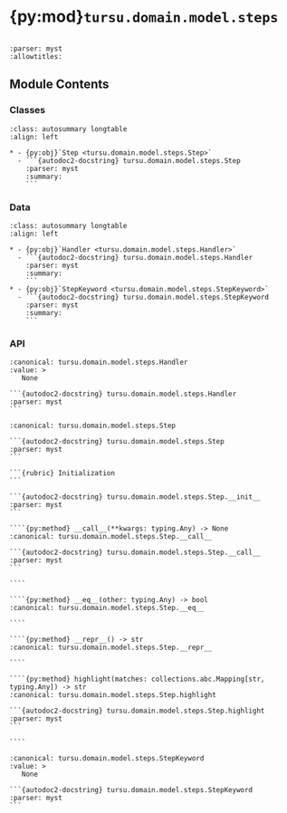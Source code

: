 # {py:mod}`tursu.domain.model.steps`

```{py:module} tursu.domain.model.steps
```

```{autodoc2-docstring} tursu.domain.model.steps
:parser: myst
:allowtitles:
```

## Module Contents

### Classes

````{list-table}
:class: autosummary longtable
:align: left

* - {py:obj}`Step <tursu.domain.model.steps.Step>`
  - ```{autodoc2-docstring} tursu.domain.model.steps.Step
    :parser: myst
    :summary:
    ```
````

### Data

````{list-table}
:class: autosummary longtable
:align: left

* - {py:obj}`Handler <tursu.domain.model.steps.Handler>`
  - ```{autodoc2-docstring} tursu.domain.model.steps.Handler
    :parser: myst
    :summary:
    ```
* - {py:obj}`StepKeyword <tursu.domain.model.steps.StepKeyword>`
  - ```{autodoc2-docstring} tursu.domain.model.steps.StepKeyword
    :parser: myst
    :summary:
    ```
````

### API

````{py:data} Handler
:canonical: tursu.domain.model.steps.Handler
:value: >
   None

```{autodoc2-docstring} tursu.domain.model.steps.Handler
:parser: myst
```

````

`````{py:class} Step(pattern: str | tursu.runtime.pattern_matcher.AbstractPattern, hook: tursu.domain.model.steps.Handler)
:canonical: tursu.domain.model.steps.Step

```{autodoc2-docstring} tursu.domain.model.steps.Step
:parser: myst
```

```{rubric} Initialization
```

```{autodoc2-docstring} tursu.domain.model.steps.Step.__init__
:parser: myst
```

````{py:method} __call__(**kwargs: typing.Any) -> None
:canonical: tursu.domain.model.steps.Step.__call__

```{autodoc2-docstring} tursu.domain.model.steps.Step.__call__
:parser: myst
```

````

````{py:method} __eq__(other: typing.Any) -> bool
:canonical: tursu.domain.model.steps.Step.__eq__

````

````{py:method} __repr__() -> str
:canonical: tursu.domain.model.steps.Step.__repr__

````

````{py:method} highlight(matches: collections.abc.Mapping[str, typing.Any]) -> str
:canonical: tursu.domain.model.steps.Step.highlight

```{autodoc2-docstring} tursu.domain.model.steps.Step.highlight
:parser: myst
```

````

`````

````{py:data} StepKeyword
:canonical: tursu.domain.model.steps.StepKeyword
:value: >
   None

```{autodoc2-docstring} tursu.domain.model.steps.StepKeyword
:parser: myst
```

````
